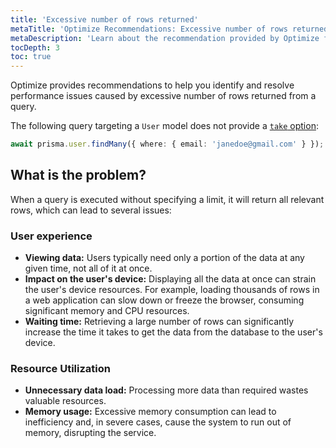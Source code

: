 ```yaml
---
title: 'Excessive number of rows returned'
metaTitle: 'Optimize Recommendations: Excessive number of rows returned'
metaDescription: 'Learn about the recommendation provided by Optimize for excessive number of rows returned.'
tocDepth: 3
toc: true
---
```


Optimize provides recommendations to help you identify and resolve performance issues caused by excessive number of rows returned from a query.

The following query targeting a `User` model does not provide a [`take` option](/orm/reference/prisma-client-reference#findmany):

```ts
await prisma.user.findMany({ where: { email: 'janedoe@gmail.com' } });
```

## What is the problem?

When a query is executed without specifying a limit, it will return all relevant rows, which can lead to several issues:

### User experience

- **Viewing data:** Users typically need only a portion of the data at any given time, not all of it at once.
- **Impact on the user's device:** Displaying all the data at once can strain the user's device resources. For example, loading thousands of rows in a web application can slow down or freeze the browser, consuming significant memory and CPU resources.
- **Waiting time:** Retrieving a large number of rows can significantly increase the time it takes to get the data from the database to the user's device.

### Resource Utilization

- **Unnecessary data load:** Processing more data than required wastes valuable resources.
- **Memory usage:** Excessive memory consumption can lead to inefficiency and, in severe cases, cause the system to run out of memory, disrupting the service.
